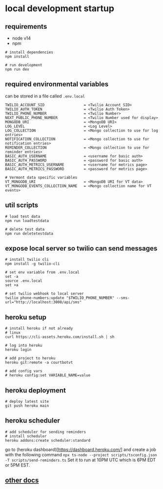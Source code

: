 
# local development startup

## requirements

- node v14
- npm

```
# install dependencies
npm install

# run development
npm run dev
```

## required environmental variables

can be stored in a file called `.env.local`

```
TWILIO_ACCOUNT_SID                  = <Twilio Account SID>
TWILIO_AUTH_TOKEN                   = <Twilio Auth Token>
TWILIO_PHONE_NUMBER                 = <Twilio Number>
NEXT_PUBLIC_PHONE_NUMBER            = <Twilio Number used for display>
MONGODB_URI                         = <MongoDB URI>
LOG_LEVEL                           = <Log Level>
LOG_COLLECTION                      = <Mongo collection to use for log entries>
NOTIFICATION_COLLECTION             = <Mongo collection to use for notification entries>
REMINDER_COLLECTION                 = <Mongo collection to use for reminder entries>
BASIC_AUTH_USERNAME                 = <username for basic auth>
BASIC_AUTH_PASSWORD                 = <password for basic auth>
BASIC_AUTH_METRICS_USERNAME         = <username for metrics page>
BASIC_AUTH_METRICS_PASSWORD         = <password for metrics page>

# Vermont data specific variables
VT_MONGODB_URI                      = <MongoDB URI for VT data>
VT_MONGODB_EVENTS_COLLECTION_NAME   = <Mongo collection name for VT events>
```

## util scripts

```
# load test data
npm run loadtestdata

# delete test data
npm run deletetestdata
```

## expose local server so twilio can send messages

```
# install twilio cli
npm install -g twilio-cli

# set env variable from .env.local
set -a
source .env.local
set +a

# set twilio webhook to local server
twilio phone-numbers:update "$TWILIO_PHONE_NUMBER" --sms-url="http://localhost:3000/api/sms"
```

## heroku setup

```
# install heroku if not already
# linux
curl https://cli-assets.heroku.com/install.sh | sh

# log into heroku
heroku login

# add project to heroku
heroku git:remote -a courtbotvt

# add config vars
# heroku config:set VARIABLE_NAME=value
```

## heroku deployment

```
# deploy latest site
git push heroku main
```

## heroku scheduler

```
# add scheduler for sending reminders
# install scheduler
heroku addons:create scheduler:standard
```

go to (heroku dashboard)[https://dashboard.heroku.com/] and create a job with the following command
`npx ts-node --project scripts/tsconfig.json -T scripts/send-reminders.ts`
Set it to run at 10PM UTC which is 6PM EDT or 5PM EST.

## [other docs](docs/README.md)
